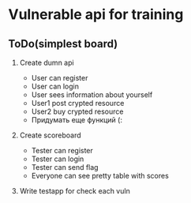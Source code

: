 Vulnerable api for training
===========================

ToDo(simplest board)
---------------------------
1. Create dumn api
    * User can register
    * User can login
    * User sees information about yourself
    * User1 post crypted resource
    * User2 buy crypted resource
    * Придумать еще функций (:

2. Create scoreboard
    * Tester can register
    * Tester can login
    * Tester can send flag
    * Everyone can see pretty table with scores

3. Write testapp for check each vuln
